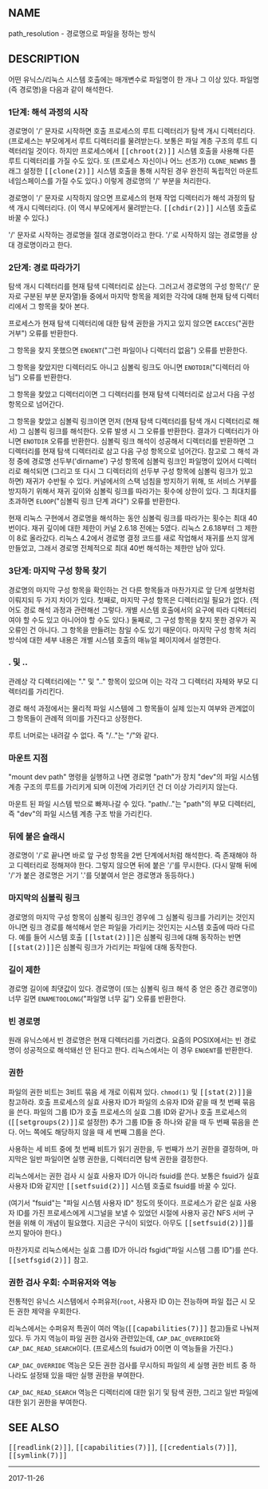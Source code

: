 ## NAME

path_resolution - 경로명으로 파일을 정하는 방식

## DESCRIPTION

어떤 유닉스/리눅스 시스템 호출에는 매개변수로 파일명이 한 개나 그 이상 있다. 파일명(즉 경로명)을 다음과 같이 해석한다.

### 1단계: 해석 과정의 시작

경로명이 '/' 문자로 시작하면 호출 프로세스의 루트 디렉터리가 탐색 개시 디렉터리다. (프로세스는 부모에게서 루트 디렉터리를 물려받는다. 보통은 파일 계층 구조의 루트 디렉터리일 것이다. 하지만 프로세스에서 <tt>[[chroot(2)]]</tt> 시스템 호출을 사용해 다른 루트 디렉터리를 가질 수도 있다. 또 (프로세스 자신이나 어느 선조가) `CLONE_NEWNS` 플래그 설정한 <tt>[[clone(2)]]</tt> 시스템 호출을 통해 시작된 경우 완전히 독립적인 마운트 네임스페이스를 가질 수도 있다.) 이렇게 경로명의 '/' 부분을 처리한다.

경로명이 '/' 문자로 시작하지 않으면 프로세스의 현재 작업 디렉터리가 해석 과정의 탐색 개시 디렉터리다. (이 역시 부모에게서 물려받는다. <tt>[[chdir(2)]]</tt> 시스템 호출로 바꿀 수 있다.)

'/' 문자로 시작하는 경로명을 절대 경로명이라고 한다. '/'로 시작하지 않는 경로명을 상대 경로명이라고 한다.

### 2단계: 경로 따라가기

탐색 개시 디렉터리를 현재 탐색 디렉터리로 삼는다. 그러고서 경로명의 구성 항목('/' 문자로 구분된 부분 문자열)들 중에서 마지막 항목을 제외한 각각에 대해 현재 탐색 디렉터리에서 그 항목을 찾아 본다.

프로세스가 현재 탐색 디렉터리에 대한 탐색 권한을 가지고 있지 않으면 `EACCES`("권한 거부") 오류를 반환한다.

그 항목을 찾지 못했으면 `ENOENT`("그런 파일이나 디렉터리 없음") 오류를 반환한다.

그 항목을 찾았지만 디렉터리도 아니고 심볼릭 링크도 아니면 `ENOTDIR`("디렉터리 아님") 오류를 반환한다.

그 항목을 찾았고 디렉터리이면 그 디렉터리를 현재 탐색 디렉터리로 삼고서 다음 구성 항목으로 넘어간다.

그 항목을 찾았고 심볼릭 링크이면 먼저 (현재 탐색 디렉터리를 탐색 개시 디렉터리로 해서) 그 심볼릭 링크를 해석한다. 오류 발생 시 그 오류를 반환한다. 결과가 디렉터리가 아니면 `ENOTDIR` 오류를 반환한다. 심볼릭 링크 해석이 성공해서 디렉터리를 반환하면 그 디렉터리를 현재 탐색 디렉터리로 삼고 다음 구성 항목으로 넘어간다. 참고로 그 해석 과정 중에 경로명 선두부('dirname') 구성 항목에 심볼릭 링크인 파일명이 있어서 디렉터리로 해석되면 (그리고 또 다시 그 디렉터리의 선두부 구성 항목에 심볼릭 링크가 있고 하면) 재귀가 수반될 수 있다. 커널에서의 스택 넘침을 방지하기 위해, 또 서비스 거부를 방지하기 위해서 재귀 깊이와 심볼릭 링크를 따라가는 횟수에 상한이 있다. 그 최대치를 초과하면 `ELOOP`("심볼릭 링크 단계 과다") 오류를 반환한다.

현재 리눅스 구현에서 경로명을 해석하는 동안 심볼릭 링크를 따라가는 횟수는 최대 40번이다. 재귀 깊이에 대한 제한이 커널 2.6.18 전에는 5였다. 리눅스 2.6.18부터 그 제한이 8로 올라갔다. 리눅스 4.2에서 경로명 결정 코드를 새로 작업해서 재귀를 쓰지 않게 만들었고, 그래서 경로명 전체적으로 최대 40번 해석하는 제한만 남아 있다.

### 3단계: 마지막 구성 항목 찾기

경로명의 마지막 구성 항목을 확인하는 건 다른 항목들과 마찬가지로 앞 단계 설명처럼 이뤄지되 두 가지 차이가 있다. 첫째로, 마지막 구성 항목은 디렉터리일 필요가 없다. (적어도 경로 해석 과정과 관련해선 그렇다. 개별 시스템 호출에서의 요구에 따라 디렉터리여야 할 수도 있고 아니어야 할 수도 있다.) 둘째로, 그 구성 항목을 찾지 못한 경우가 꼭 오류인 건 아니다. 그 항목을 만들려는 참일 수도 있기 때문이다. 마지막 구성 항목 처리 방식에 대한 세부 내용은 개별 시스템 호출의 매뉴얼 페이지에서 설명한다.

### . 및 ..

관례상 각 디렉터리에는 "." 및 ".." 항목이 있으며 이는 각각 그 디렉터리 자체와 부모 디렉터리를 가리킨다.

경로 해석 과정에서는 물리적 파일 시스템에 그 항목들이 실제 있는지 여부와 관계없이 그 항목들이 관례적 의미를 가진다고 상정한다.

루트 너머로는 내려갈 수 없다. 즉 "/.."는 "/"와 같다.

### 마운트 지점

"mount dev path" 명령을 실행하고 나면 경로명 "path"가 장치 "dev"의 파일 시스템 계층 구조의 루트를 가리키게 되며 이전에 가리키던 건 더 이상 가리키지 않는다.

마운트 된 파일 시스템 밖으로 빠져나갈 수 있다. "path/.."는 "path"의 부모 디렉터리, 즉 "dev"의 파일 시스템 계층 구조 밖을 가리킨다.

### 뒤에 붙은 슬래시

경로명이 '/'로 끝나면 바로 앞 구성 항목을 2번 단계에서처럼 해석한다. 즉 존재해야 하고 디렉터리로 정해져야 한다. 그렇지 않으면 뒤에 붙은 '/'를 무시한다. (다시 말해 뒤에 '/'가 붙은 경로명은 거기 '.'를 덧붙여서 얻은 경로명과 동등하다.)

### 마지막의 심볼릭 링크

경로명의 마지막 구성 항목이 심볼릭 링크인 경우에 그 심볼릭 링크를 가리키는 것인지 아니면 링크 경로를 해석해서 얻은 파일을 가리키는 것인지는 시스템 호출에 따라 다르다. 예를 들어 시스템 호출 <tt>[[lstat(2)]]</tt>은 심볼릭 링크에 대해 동작하는 반면 <tt>[[stat(2)]]</tt>은 심볼릭 링크가 가리키는 파일에 대해 동작한다.

### 길이 제한

경로명 길이에 최댓값이 있다. 경로명이 (또는 심볼릭 링크 해석 중 얻은 중간 경로명이) 너무 길면 `ENAMETOOLONG`("파일명 너무 긺") 오류를 반환한다.

### 빈 경로명

원래 유닉스에서 빈 경로명은 현재 디렉터리를 가리켰다. 요즘의 POSIX에서는 빈 경로명이 성공적으로 해석돼선 안 된다고 한다. 리눅스에서는 이 경우 `ENOENT`를 반환한다.

### 권한

파일의 권한 비트는 3비트 묶음 세 개로 이뤄져 있다. `chmod(1)` 및 <tt>[[stat(2)]]</tt>을 참고하라. 호출 프로세스의 실효 사용자 ID가 파일의 소유자 ID와 같을 때 첫 번째 묶음을 쓴다. 파일의 그룹 ID가 호출 프로세스의 실효 그룹 ID와 같거나 호출 프로세스의 (<tt>[[setgroups(2)]]</tt>로 설정한) 추가 그룹 ID들 중 하나와 같을 때 두 번째 묶음을 쓴다. 어느 쪽에도 해당하지 않을 때 세 번째 그룹을 쓴다.

사용하는 세 비트 중에 첫 번째 비트가 읽기 권한을, 두 번째가 쓰기 권한을 결정하며, 마지막은 일반 파일이면 실행 권한을, 디렉터리면 탐색 권한을 결정한다.

리눅스에서는 권한 검사 시 실효 사용자 ID가 아니라 fsuid를 쓴다. 보통은 fsuid가 실효 사용자 ID와 같지만 <tt>[[setfsuid(2)]]</tt> 시스템 호출로 fsuid를 바꿀 수 있다.

(여기서 "fsuid"는 "파일 시스템 사용자 ID" 정도의 뜻이다. 프로세스가 같은 실효 사용자 ID를 가진 프로세스에게 시그널을 보낼 수 있었던 시절에 사용자 공간 NFS 서버 구현을 위해 이 개념이 필요했다. 지금은 구식이 되었다. 아무도 <tt>[[setfsuid(2)]]</tt>를 쓰지 말아야 한다.)

마찬가지로 리눅스에서는 실효 그룹 ID가 아니라 fsgid("파일 시스템 그룹 ID")를 쓴다. <tt>[[setfsgid(2)]]</tt> 참고.

### 권한 검사 우회: 수퍼유저와 역능

전통적인 유닉스 시스템에서 수퍼유저(`root`, 사용자 ID 0)는 전능하며 파일 접근 시 모든 권한 제약을 우회한다.

리눅스에서는 수퍼유저 특권이 여러 역능(<tt>[[capabilities(7)]]</tt> 참고)들로 나눠져 있다. 두 가지 역능이 파일 권한 검사와 관련있는데, `CAP_DAC_OVERRIDE`와 `CAP_DAC_READ_SEARCH`이다. (프로세스의 fsuid가 0이면 이 역능들을 가진다.)

`CAP_DAC_OVERRIDE` 역능은 모든 권한 검사를 무시하되 파일의 세 실행 권한 비트 중 하나라도 설정돼 있을 때만 실행 권한을 부여한다.

`CAP_DAC_READ_SEARCH` 역능은 디렉터리에 대한 읽기 및 탐색 권한, 그리고 일반 파일에 대한 읽기 권한을 부여한다.

## SEE ALSO

<tt>[[readlink(2)]]</tt>, <tt>[[capabilities(7)]]</tt>, <tt>[[credentials(7)]]</tt>, <tt>[[symlink(7)]]</tt>

----

2017-11-26
